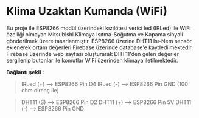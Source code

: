# Klima Uzaktan Kumanda (WiFi)

Bu proje ile ESP8266 modül üzerindeki kızılötesi verici led (IRLed) ile WiFi özelliği olmayan Mitsubishi Klimaya Isıtma-Soğutma ve Kapama sinyali gönderilmek üzere tasarlanmıştır.
ESP8266 üzerine DHT11 Isı-Nem sensör eklenerek ortam değerleri Firebase üzerinde database'e kaydedilmektedir.
Firebase üzerinde web sayfası oluşturarak DHT11'den gelen değerler sergilenip butonlar ile komutlar WiFi üzerinden klimaya iletilmektedir.

**Bağlantı şekli :**
>   IRLed (+) --> ESP8266 Pin D4
>   IRLed (-) --> ESP8266 Pin GND (100 ohm direnç ile)
   
>   DHT11 (S)  --> ESP8266 Pin D2
>   DHT11 (+)  --> ESP8266 Pin 5V
>   DHT11 (-)  --> ESP8266 Pin GND
